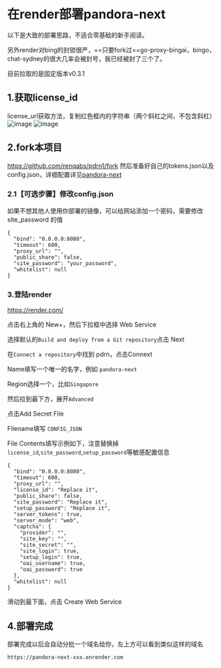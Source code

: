 # 在render部署pandora-next

以下是大致的部署思路，不适合零基础的新手阅读。

另外render对bing的封锁很严，==只要fork过==go-proxy-bingai，bingo，chat-sydney的很大几率会被封号，我已经被封了三个了。

目前拉取的是固定版本v0.3.1
## 1.获取license_id
license_url获取方法，复制红色框内的字符串（两个斜杠之间，不包含斜杠）
![image](https://github.com/renqabs/pdrn1/assets/130155002/2bfd795b-47f3-41a8-a913-d5b722b6eaaf)
![image](https://github.com/renqabs/pdrn/assets/130155002/7eec537b-bbc2-4a9d-bd65-472da5dc52fb)
## 2.fork本项目
https://github.com/renqabs/pdrn1/fork
然后准备好自己的tokens.json以及config.json，详细配置详见[pandora-next](https://github.com/pandora-next/deploy)
### 2.1【可选步骤】修改config.json
如果不想其他人使用你部署的镜像，可以给网站添加一个密码，需要修改 site_password 的值

```
{
  "bind": "0.0.0.0:8080",
  "timeout": 600,
  "proxy_url": "",
  "public_share": false,
  "site_password": "your_password",
  "whitelist": null
}
```
### 3.登陆render

https://render.com/

点击右上角的 New+，然后下拉框中选择 Web Service

选择默认的`Build and deploy from a Git repository`点击 Next

在`Connect a repository`中找到 pdrn，点击Connext

Name填写一个唯一的名字，例如 `pandora-next`

Region选择一个，比如`Singapore`

然后拉到最下方，展开`Advanced`

点击Add Secret File

Filename填写 `CONFIG_JSON `

File Contents填写示例如下，注意替换掉`license_id`,`site_password`,`setup_password`等敏感配置信息

```
{
  "bind": "0.0.0.0:8080",
  "timeout": 600,
  "proxy_url": "",
  "license_id": "Replace it",
  "public_share": false,
  "site_password": "Replace it",
  "setup_password": "Replace it",
  "server_tokens": true,
  "server_mode": "web",
  "captcha": {
    "provider": "",
    "site_key": "",
    "site_secret": "",
    "site_login": true,
    "setup_login": true,
    "oai_username": true,
    "oai_password": true
  },
  "whitelist": null
}
```

滑动到最下面，点击 Create Web Service



## 4.部署完成

部署完成以后会自动分批一个域名给你，左上方可以看到类似这样的域名

```
https://pandora-next-xxx.onrender.com
```
